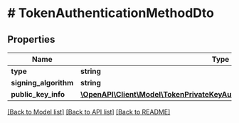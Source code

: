 # # TokenAuthenticationMethodDto

## Properties

| Name                  | Type                                                                                                                                    | Description | Notes |
| --------------------- | --------------------------------------------------------------------------------------------------------------------------------------- | ----------- | ----- |
| **type**              | **string**                                                                                                                              |             |
| **signing_algorithm** | **string**                                                                                                                              |             |
| **public_key_info**   | [**\OpenAPI\Client\Model\TokenPrivateKeyAuthenticationMethodDtoPublicKeyInfo**](TokenPrivateKeyAuthenticationMethodDtoPublicKeyInfo.md) |             |

[[Back to Model list]](../../README.md#models) [[Back to API list]](../../README.md#endpoints) [[Back to README]](../../README.md)
